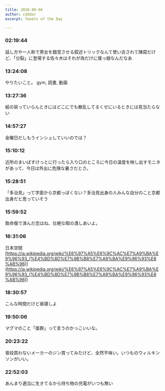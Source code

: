 ```yaml
---
title: 2020-09-04
author: cdddar
excerpt: Tweets of the Day

---
```


### 02:19:44

話し方や一人称で男女を錯覚させる叙述トリックなんて使い古されて陳腐だけど、「分裂」に登場する佐々木はそれが為だけに僕っ娘なんだなあ

### 13:24:08

やりたいこと。
gym, 読書, 動画

### 13:27:36

紙の栞っていらんときにはどこにでも散乱してるくせにいるときには見当たらない

### 14:57:27

金曜日だしもうインシュしていいのでは？

### 15:10:12

近所のまいばすけっとに行ったら入り口のところに今日の温度を映し出すモニタがあって、今日は外出に危険な暑さだとさ。

### 15:28:51

「多治見」って字面から京都っぽくない？多治見出身の人みんな自分のこと京都出身だと思っていそう

### 15:59:52

致命傷で済んだ恋はね、壮絶な暇の潰しあいよ。

### 16:31:06

日本空間
[https://ja.wikipedia.org/wiki/%E6%97%A5%E6%9C%AC%E7%A9%BA%E9%96%93_(%E4%BD%8D%E7%9B%B8%E7%A9%BA%E9%96%93%E8%AB%96)](https://ja.wikipedia.org/wiki/%E6%97%A5%E6%9C%AC%E7%A9%BA%E9%96%93_(%E4%BD%8D%E7%9B%B8%E7%A9%BA%E9%96%93%E8%AB%96))

### 18:30:57

こんな時間だけど昼寝しよ

### 19:50:06

マグマのこと「亜群」って言うのかっこいいな。

### 20:23:22

普段買わないメーカーのジン買ってみたけど、全然不味い。いつものウィルキンソンがいい。

### 22:52:03

あんまり適当に生きてるから持ち物の充電がいつも無い
